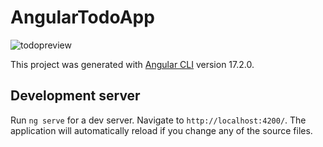 # AngularTodoApp

![todopreview](https://github.com/SebastianTrk/simple-todo-planner/assets/161250865/018643bd-a8fa-4e1f-8c6f-fac8b50d2ed4)

This project was generated with [Angular CLI](https://github.com/angular/angular-cli) version 17.2.0.

## Development server

Run `ng serve` for a dev server. Navigate to `http://localhost:4200/`. The application will automatically reload if you change any of the source files.


